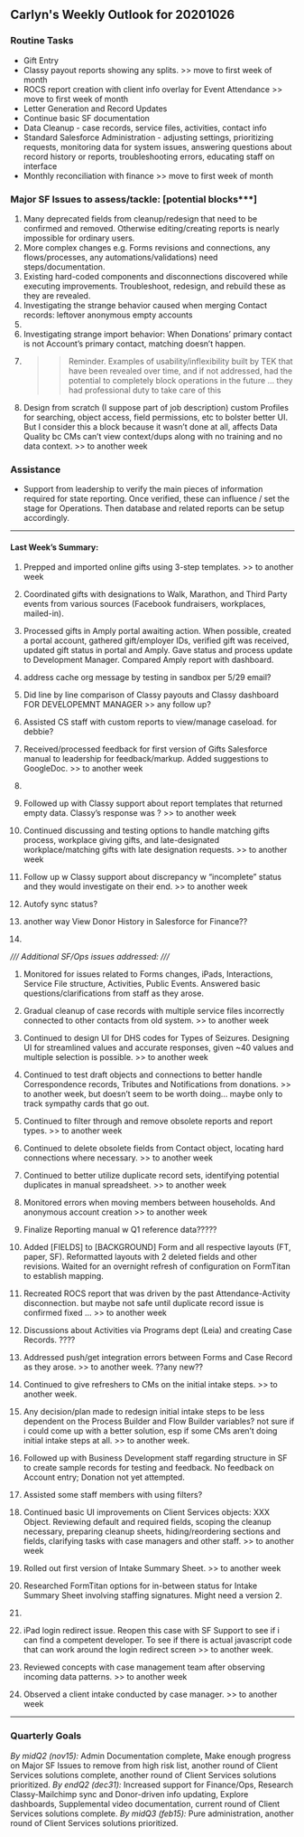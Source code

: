 ## Carlyn's Weekly Outlook for 20201026
### Routine Tasks
* Gift Entry
* Classy payout reports showing any splits. >> move to first week of month
* ROCS report creation with client info overlay for Event Attendance  >> move to first week of month
* Letter Generation and Record Updates
* Continue basic SF documentation
* Data Cleanup - case records, service files, activities, contact info
* Standard Salesforce Administration - adjusting settings, prioritizing requests, monitoring data for system issues, answering questions about record history or reports, troubleshooting errors, educating staff on interface
* Monthly reconciliation with finance >> move to first week of month

### Major SF Issues to assess/tackle: [potential blocks***]
1. Many deprecated fields from cleanup/redesign that need to be confirmed and removed.  Otherwise editing/creating reports is nearly impossible for ordinary users.
2. More complex changes e.g. Forms revisions and connections, any flows/processes, any automations/validations) need steps/documentation.
3. Existing hard-coded components and disconnections discovered while executing improvements. Troubleshoot, redesign, and rebuild these as they are revealed.
4. Investigating the strange behavior caused when merging Contact records: leftover anonymous empty accounts
5. 
6. Investigating strange import behavior: When Donations’ primary contact is not Account’s primary contact, matching doesn’t happen.
7. > > Reminder.  Examples of usability/inflexibility built by TEK that have been revealed over time, and if not addressed, had the potential to completely block operations in the future … they had professional duty to take care of this
8. Design from scratch (I suppose part of job description) custom Profiles for searching, object access, field permissions, etc to bolster better UI.  But I consider this a block because it wasn’t done at all, affects Data Quality bc CMs can’t view context/dups along with no training and no data context. >> to another week

### Assistance
* Support from leadership to verify the main pieces of information required for state reporting.  Once verified, these can influence / set the stage for Operations.  Then database and related reports can be setup accordingly.

- - - -
#### Last Week’s Summary:
1. Prepped and imported online gifts using 3-step templates.  >> to another week
2. Coordinated gifts with designations to Walk, Marathon, and Third Party events from various sources (Facebook fundraisers, workplaces, mailed-in).
3. Processed gifts in Amply portal awaiting action.  When possible, created a portal account, gathered gift/employer IDs, verified gift was received, updated gift status in portal and Amply.  Gave status and process update to Development Manager.  Compared Amply report with dashboard.
4. address cache org message by testing in sandbox per 5/29 email?
5. Did line by line comparison of Classy payouts and Classy dashboard FOR DEVELOPEMNT MANAGER >> any follow up?

6. Assisted CS staff with custom reports to view/manage caseload.  for debbie?

8. Received/processed feedback for first version of Gifts Salesforce manual to leadership for feedback/markup.   Added suggestions to GoogleDoc.  >> to another week
9. 

23. Followed up with Classy support about report templates that returned empty data.  Classy’s response was ?  >> to another week
24. Continued discussing and testing options to handle matching gifts process, workplace giving gifts, and late-designated workplace/matching gifts with late designation requests. >> to another week

13. Follow up w Classy support about discrepancy w “incomplete” status and they would investigate on their end.   >> to another week
14. Autofy sync status?
15. another way View Donor History in Salesforce for Finance??
16. 

*/// Additional SF/Ops issues addressed: ///*
1. Monitored for issues related to Forms changes, iPads, Interactions, Service File structure, Activities, Public Events.  Answered basic questions/clarifications from staff as they arose.
2. Gradual cleanup of case records with multiple service files incorrectly connected to other contacts from old system.  >> to another week
3. Continued to design UI for DHS codes for Types of Seizures.  Designing UI for streamlined values and accurate responses, given ~40 values and multiple selection is possible. >> to another week
4. Continued to test draft objects and connections to better handle Correspondence records, Tributes and Notifications from donations.  >> to another week, but doesn’t seem to be worth doing… maybe only to track sympathy cards that go out.
5. Continued to filter through and remove obsolete reports and report types. >> to another week
6. Continued to delete obsolete fields from Contact object, locating hard connections where necessary. >> to another week
7. Continued to better utilize duplicate record sets, identifying potential duplicates in manual spreadsheet.  >> to another week
8. Monitored errors when moving members between households.  And anonymous account creation  >> to another week
9. Finalize Reporting manual w Q1 reference data?????

26. Added [FIELDS] to [BACKGROUND] Form and all respective layouts (FT, paper, SF).  Reformatted layouts with 2 deleted fields and other revisions.  Waited for an overnight refresh of configuration on FormTitan to establish mapping.
27. Recreated ROCS report that was driven by the past Attendance-Activity disconnection.  but maybe not safe until duplicate record issue is confirmed fixed … >> to another week
28. Discussions about Activities via Programs dept (Leia) and creating Case Records.  ????

31. Addressed push/get integration errors between Forms and Case Record as they arose.   >> to another week.  ??any new??
32. Continued to give refreshers to CMs on the initial intake steps. >> to another week.
33. Any decision/plan made to redesign initial intake steps to be less dependent on the Process Builder and Flow Builder variables?  not sure if i could come up with a better solution, esp if some CMs aren’t doing initial intake steps at all.  >> to another week.
34. Followed up with Business Development staff regarding structure in SF to create sample records for testing and feedback.  No feedback on Account entry; Donation not yet attempted.

35. Assisted some staff members with using filters?
36. Continued basic UI improvements on Client Services objects: XXX Object.  Reviewing default and required fields, scoping the cleanup necessary, preparing cleanup sheets, hiding/reordering sections and fields, clarifying tasks with case managers and other staff.  >> to another week
37. Rolled out first version of Intake Summary Sheet. >> to another week
38. Researched FormTitan options for in-between status for Intake Summary Sheet involving staffing signatures.  Might need a version 2.
39. 
40. iPad login redirect issue.  Reopen this case with SF Support to see if i can find a competent developer.  To see if there is actual javascript code that can work around the login redirect screen  >> to another week.
41. Reviewed concepts with case management team after observing incoming data patterns.  >> to another week
42. Observed a client intake conducted by case manager. >> to another week

- - - -
### Quarterly Goals
*By midQ2 (nov15):* Admin Documentation complete, Make enough progress on Major SF Issues to remove from high risk list, another round of Client Services solutions complete, another round of Client Services solutions prioritized.
*By endQ2 (dec31):* Increased support for Finance/Ops, Research Classy-Mailchimp sync and Donor-driven info updating, Explore dashboards, Supplemental video documentation, current round of Client Services solutions complete.
*By midQ3 (feb15):* Pure administration, another round of Client Services solutions prioritized.